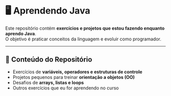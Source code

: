 # 🖥️ Aprendendo Java

Este repositório contém **exercícios e projetos que estou fazendo enquanto aprendo Java**.  
O objetivo é praticar conceitos da linguagem e evoluir como programador.

---

## 🚀 Conteúdo do Repositório
- Exercícios de **variáveis, operadores e estruturas de controle**
- Projetos pequenos para treinar **orientação a objetos (OO)**
- Desafios de **arrays, listas e loops**
- Outros exercícios que eu for aprendendo no curso
